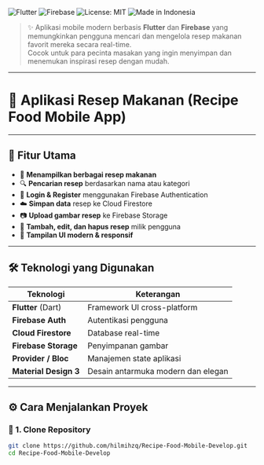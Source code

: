 ![Flutter](https://img.shields.io/badge/Flutter-Framework-blue?logo=flutter)
![Firebase](https://img.shields.io/badge/Firebase-Backend-orange?logo=firebase)
![License: MIT](https://img.shields.io/badge/License-MIT-green.svg)
![Made in Indonesia](https://img.shields.io/badge/Made%20in-Indonesia-red)

> ✨ Aplikasi mobile modern berbasis **Flutter** dan **Firebase** yang memungkinkan pengguna mencari dan mengelola resep makanan favorit mereka secara real-time.  
> Cocok untuk para pecinta masakan yang ingin menyimpan dan menemukan inspirasi resep dengan mudah.

---

# 🍲 Aplikasi Resep Makanan (Recipe Food Mobile App)

---

## 🚀 Fitur Utama

- 🍛 **Menampilkan berbagai resep makanan**
- 🔍 **Pencarian resep** berdasarkan nama atau kategori
- 🔐 **Login & Register** menggunakan Firebase Authentication
- ☁️ **Simpan data** resep ke Cloud Firestore
- 📷 **Upload gambar resep** ke Firebase Storage
- 📝 **Tambah, edit, dan hapus resep** milik pengguna
- 📱 **Tampilan UI modern & responsif**

---

## 🛠️ Teknologi yang Digunakan

| Teknologi            | Keterangan                           |
|----------------------|---------------------------------------|
| **Flutter** (Dart)   | Framework UI cross-platform           |
| **Firebase Auth**    | Autentikasi pengguna                  |
| **Cloud Firestore**  | Database real-time                    |
| **Firebase Storage** | Penyimpanan gambar                    |
| **Provider / Bloc**  | Manajemen state aplikasi              |
| **Material Design 3**| Desain antarmuka modern dan elegan    |

---

## ⚙️ Cara Menjalankan Proyek

### 🔧 1. Clone Repository
```bash
git clone https://github.com/hilmihzq/Recipe-Food-Mobile-Develop.git
cd Recipe-Food-Mobile-Develop
